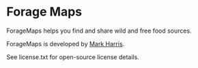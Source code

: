 # Forage Maps

ForageMaps helps you find and share wild and free food sources.

ForageMaps is developed by [Mark Harris](http://www.markmark.net). 

See license.txt for open-source license details.